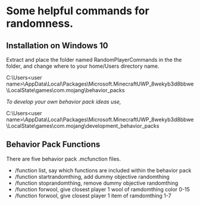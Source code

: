 
Some helpful commands for randomness.
=====================================

## Installation on Windows 10

Extract and place the folder named RandomPlayerCommands in the the folder, and change where <user name> to your home/Users directory name.
  
C:\Users\<user name>\AppData\Local\Packages\Microsoft.MinecraftUWP_8wekyb3d8bbwe\LocalState\games\com.mojang\behavior_packs
  
*To develop your own behavior pack ideas use,*

C:\Users\<user name>\AppData\Local\Packages\Microsoft.MinecraftUWP_8wekyb3d8bbwe\LocalState\games\com.mojang\development_behavior_packs

## Behavior Pack Functions

There are five behavior pack .mcfunction files.

- /function list, say which functions are included within the behavior pack
- /function startrandomthing, add dummy objective randomthing
- /function stoprandomthing, remove dummy objective randomthing
- /function forwool, give closest player 1 wool of ramdomthing color 0-15
- /function forwool, give closest player 1 item of ramdomthing 1-7

